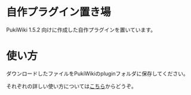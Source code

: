 # 自作プラグイン置き場
PukiWiki 1.5.2 向けに作成した自作プラグインを置いています。

# 使い方
ダウンロードしたファイルをPukiWikiのpluginフォルダに保存してください。

それぞれの詳しい使い方については[こちら](https://jpngamerswiki.com/?f51cd63681)からどうぞ。
